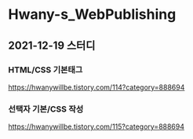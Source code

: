 # Hwany-s_WebPublishing

## 2021-12-19 스터디 <br/>
### HTML/CSS 기본태그 <br/> 
https://hwanywillbe.tistory.com/114?category=888694
### 선택자 기본/CSS 작성 <br/> 
https://hwanywillbe.tistory.com/115?category=888694
